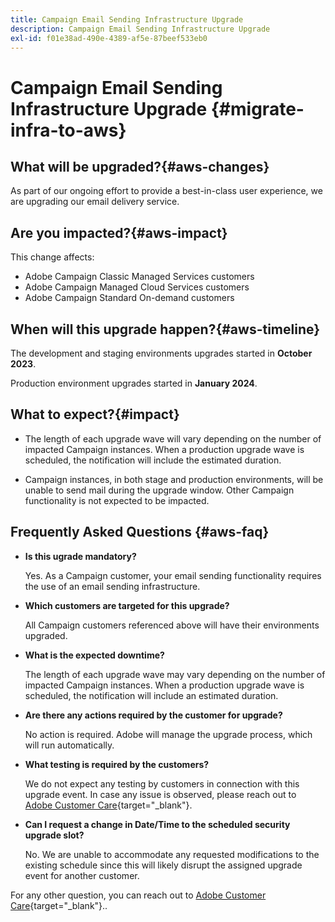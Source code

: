 ```yaml
---
title: Campaign Email Sending Infrastructure Upgrade
description: Campaign Email Sending Infrastructure Upgrade
exl-id: f01e38ad-490e-4389-af5e-87beef533eb0
---
```

# Campaign Email Sending Infrastructure Upgrade {#migrate-infra-to-aws}

## What will be upgraded?{#aws-changes}

As part of our ongoing effort to provide a best-in-class user experience, we are upgrading our email delivery service. 

## Are you impacted?{#aws-impact}

This change affects:

* Adobe Campaign Classic Managed Services customers 
* Adobe Campaign Managed Cloud Services customers 
* Adobe Campaign Standard On-demand customers 

## When will this upgrade happen?{#aws-timeline}

The development and staging environments upgrades started in **October 2023**. 

Production environment upgrades started in **January 2024**.

## What to expect?{#impact}

* The length of each upgrade wave will vary depending on the number of impacted Campaign instances. When a production upgrade wave is scheduled, the notification will include the estimated duration. 

* Campaign instances, in both stage and production environments, will be unable to send mail during the upgrade window. Other Campaign functionality is not expected to be impacted. 
 
## Frequently Asked Questions {#aws-faq}

* **Is this ugrade mandatory?**

    Yes. As a Campaign customer, your email sending functionality requires the use of an email sending infrastructure.   

* **Which customers are targeted for this upgrade?**

    All Campaign customers referenced above will have their environments upgraded. 

* **What is the expected downtime?**

    The length of each upgrade wave may vary depending on the number of impacted Campaign instances. When a production upgrade wave is scheduled, the notification will include an estimated duration. 

* **Are there any actions required by the customer for upgrade?** 
    
    No action is required. Adobe will manage the upgrade process, which will run automatically. 

* **What testing is required by the customers?** 
    
    We do not expect any testing by customers in connection with this upgrade event. In case any issue is observed, please reach out to [Adobe Customer Care](https://experienceleague.adobe.com/?support-solution=Campaign#support){target="_blank"}.


* **Can I request a change in Date/Time to the scheduled security upgrade slot?** 
    
    No. We are unable to accommodate any requested modifications to the existing schedule since this will likely disrupt the assigned upgrade event for another customer. 
    
For any other question, you can reach out to [Adobe Customer Care](https://experienceleague.adobe.com/?support-solution=Campaign#support){target="_blank"}..
